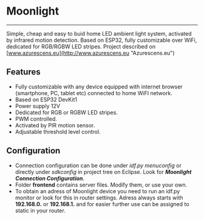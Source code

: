 # Moonlight 
---

Simple, cheap and easy to buid home LED ambient light system, activated by infrared motion detection. Based on ESP32, fully customizable  over WiFi, dedicated for RGB/RGBW LED stripes.
Project described on [www.azurescens.eu](http://www.azurescens.eu "Azurescens.eu")

## Features


* Fully customizable with any device equipped with internet browser (smartphone, PC, tablet etc) connected to home WiFI network. 
* Based on ESP32 DevKit1
* Power supply 12V
* Dedicated for RGB or RGBW LED stripes.
* PWM controlled.
* Activated by PIR motion sensor.
* Adjustable threshold level control.

## Configuration

 * Connection configuration can be done under *idf.py menuconfig* or directly under *sdkconfig* in project tree on Eclipse. Look for ***Moonlight Connection Configuration***.
 * Folder **frontend** contains server files. Modify them, or use your own.
 * To obtain an adress of Moonlight device you need to run an idf.py monitor or look for this in router settings.
 Adress always starts with **192.168.0.** or **192.168.1.** and for easier further use can be assigned to static in your router.